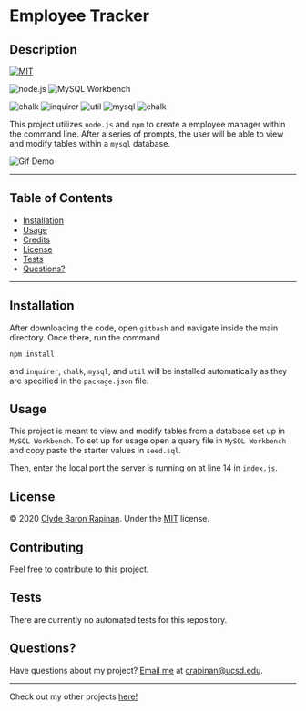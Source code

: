 # Employee Tracker

## Description

[![MIT](https://img.shields.io/badge/License-MIT-yellow.svg)](https://opensource.org/licenses/MIT)

![node.js](https://img.shields.io/badge/Dependencies-node.js-green)
![MySQL Workbench](https://img.shields.io/badge/Dependencies-MySQL_Workbench-green)


![chalk](https://img.shields.io/badge/npm-chalk-blue)
![inquirer](https://img.shields.io/badge/npm-inquirer-blue)
![util](https://img.shields.io/badge/npm-util-blue)
![mysql](https://img.shields.io/badge/npm-mysql-blue)
![chalk](https://img.shields.io/badge/npm-chalk-blue)

This project utilizes `node.js` and `npm` to create a employee manager within the command line. After a series of prompts, the user will be able to view and modify tables within a `mysql` database.

<img src='./Develop/img/demo.gif' alt='Gif Demo'>

---
## Table of Contents 

* [Installation](#Installation)
* [Usage](#Usage)
* [Credits](#Credits)
* [License](#License)
* [Tests](#Tests)
* [Questions?](#Questions?)

---
## Installation

After downloading the code, open `gitbash` and navigate inside the main directory. Once there, run the command
```
npm install
```
and `inquirer`, `chalk`, `mysql`, and `util` will be installed automatically as they are specified in the `package.json` file.

## Usage

This project is meant to view and modify tables from a database set up in `MySQL Workbench`. 
To set up for usage open a query file in `MySQL Workbench` and copy paste the starter values in `seed.sql`.

Then, enter the local port the server is running on at line 14 in `index.js`.

## License

© 2020 [Clyde Baron Rapinan](https://github.com/clydebaron2000). Under the [MIT](https://opensource.org/licenses/MIT) license.

## Contributing

Feel free to contribute to this project.

## Tests

There are currently no automated tests for this repository.

## Questions?

Have questions about my project? [Email me](mailto:crapinan@ucsd.edu) at crapinan@ucsd.edu.

---
Check out my other projects [here!](https://github.com/clydebaron2000)
